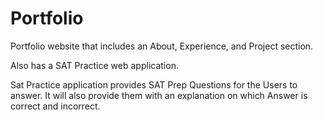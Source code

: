 # Portfolio

Portfolio website that includes an About, Experience, and Project section. 

Also has a SAT Practice web application.

Sat Practice application provides SAT Prep Questions for the Users to answer. It will also provide them with an explanation on which Answer is correct and incorrect. 
